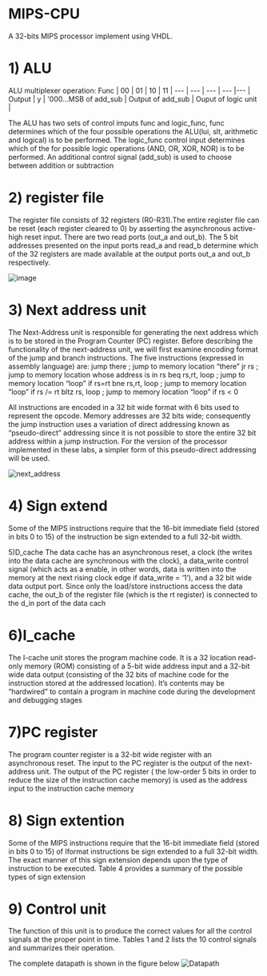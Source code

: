 # MIPS-CPU
A 32-bits MIPS processor implement using VHDL. 

# 1) ALU

ALU multiplexer operation:
Func | 00 | 01 | 10 | 11 | 
--- | --- | --- | --- |--- |
Output | y |  '000...MSB of add_sub | Output of add_sub | Ouput of logic unit  |

The ALU has two sets of control imputs func and logic_func, func determines which of the four possible operations the ALU(lui, slt, arithmetic and logical) is to be performed. The logic_func control input determines which of the for possible logic operations (AND, OR, XOR, NOR) is to be performed. An additional control signal (add_sub) is used to choose between addition or subtraction


# 2) register file

The register file consists of 32 registers (R0-R31).The entire register file can be reset (each register cleared to 0) by asserting the asynchronous active-high reset input. There are two read ports (out_a and out_b). The 5 bit addresses presented on the input ports read_a and read_b determine which of the 32 registers are made available at the output ports out_a and out_b respectively.

![image](https://user-images.githubusercontent.com/91975571/146937672-bd2f19af-79ff-4fa0-9e4f-b3869a75bea7.png)


# 3) Next address unit
The Next-Address unit is responsible for generating the next address which is to be stored in the
Program Counter (PC) register. Before describing the functionality of the next-address unit, we
will first examine encoding format of the jump and branch instructions. The five instructions (expressed in assembly language) are:
                   jump there ; jump to memory location “there”
                   jr rs ; jump to memory location whose address is in rs
                   beq rs,rt, loop ; jump to memory location “loop” if rs=rt
                   bne rs,rt, loop ; jump to memory location ”loop” if rs /= rt
                   bltz rs, loop ; jump to memory location “loop” if rs < 0
                   
All instructions are encoded in a 32 bit wide format with 6 bits used to represent the opcode. Memory addresses are 32 bits wide; consequently the jump instruction uses a variation of direct addressing known as “pseudo-direct” addressing since it is not possible to store the entire 32 bit address within a jump instruction. For the version of the processor implemented in these labs, a simpler form of this pseudo-direct addressing will be used.

![next_address](https://user-images.githubusercontent.com/91975571/178343352-252ca6ac-14c0-4af4-a981-09c01dd7195f.png)

# 4) Sign extend
Some of the MIPS instructions require that the 16-bit immediate field (stored in bits 0 to 15) of the instruction be sign extended to a full 32-bit width.

5)D_cache 
The data cache has an asynchronous reset, a clock (the writes into the data cache are synchronous with the clock), a data_write
control signal (which acts as a enable, in other words, data is written into the memory at the next rising clock edge if data_write = ‘1’), and a 32 bit wide data output port. Since only the load/store instructions access the data cache, the out_b of the register file (which is the rt register) is connected to the d_in port of the data cach

# 6)I_cache
The I-cache unit stores the program machine code. It is a 32 location read-only memory (ROM) consisting of a 5-bit wide address input and a 32-bit wide data output (consisting of the 32 bits of machine code for the instruction stored at the addressed location). It’s contents may be “hardwired” to contain a program in machine code during the development and debugging stages

# 7)PC register
The program counter register is a 32-bit wide register with an asynchronous reset. The input to the PC register is the output of the next-address unit. The output of the PC register ( the low-order 5 bits in order to reduce the size of the instruction cache memory) is used as the address input to the instruction cache memory

# 8) Sign extention
Some of the MIPS instructions require that the 16-bit immediate field (stored in bits 0 to 15) of Iformat instructions be sign extended to a full 32-bit width. The exact manner of this sign extension depends upon the type of instruction to be executed. Table 4 provides a summary of the possible
types of sign extension

# 9) Control unit 
The function of this unit  is to produce the correct values for all the control signals at the proper point in time. Tables 1 and 2 lists the 10 control signals and summarizes their operation.

The complete datapath is shown in the figure below
![Datapath](https://user-images.githubusercontent.com/91975571/178344632-7eb617fd-c3a1-44f4-8609-2d469495bfdc.png)



